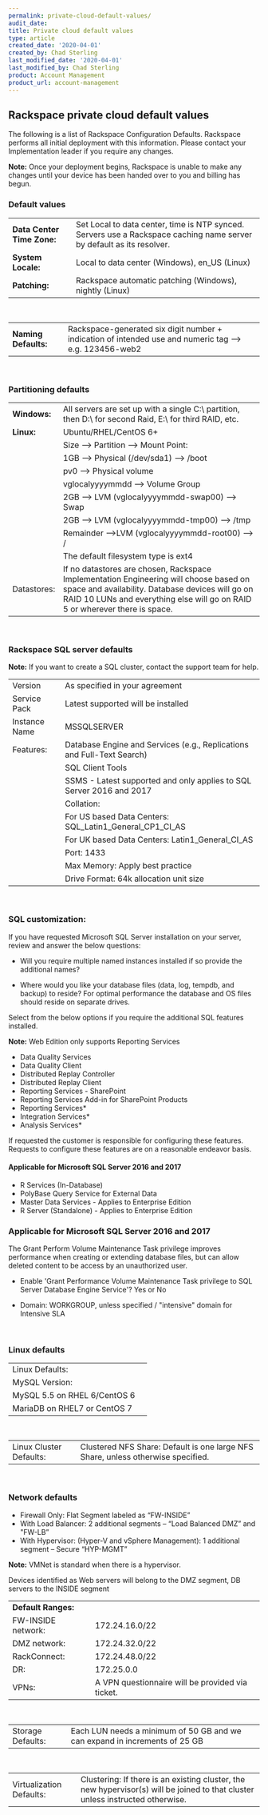 ```yaml
---
permalink: private-cloud-default-values/
audit_date:
title: Private cloud default values
type: article
created_date: '2020-04-01'
created_by: Chad Sterling
last_modified_date: '2020-04-01'
last_modified_by: Chad Sterling
product: Account Management
product_url: account-management
---
```


## Rackspace private cloud default values

The following is a list of Rackspace Configuration Defaults. Rackspace performs all initial deployment with this information. Please contact your Implementation leader if you require any changes.

**Note:** Once your deployment begins, Rackspace is unable to make any changes until your device has been handed over to you and billing has begun.

### Default values

|                                |                                  |
|--------------------------------|----------------------------------|
|**Data Center Time Zone:**      | Set Local to data center, time is NTP synced. Servers use a Rackspace caching name server by default as its resolver.|
|**System Locale:** | Local to data center (Windows), en_US (Linux)|
|**Patching:** | Rackspace automatic patching (Windows), nightly (Linux)|

&nbsp;

|                                |                                  |
|--------------------------------|----------------------------------|
|**Naming Defaults:**| Rackspace-generated six digit number + indication of intended use and numeric tag --> e.g. 123456-web2|

&nbsp;

### Partitioning defaults

|                                |                                  |
|--------------------------------|----------------------------------|
|**Windows:**|  All servers are set up with a single C:\ partition, then D:\ for second Raid, E:\ for third RAID, etc.|
|**Linux:**| Ubuntu/RHEL/CentOS 6+|
|  |Size --> Partition --> Mount Point:|
|  |1GB --> Physical (/dev/sda1) --> /boot|
|  |pv0 --> Physical volume|
|  |vglocalyyyymmdd --> Volume Group|
|  |2GB --> LVM (vglocalyyyymmdd-swap00) --> Swap|
|  |2GB --> LVM (vglocalyyyymmdd-tmp00) --> /tmp|
|  |Remainder -->LVM (vglocalyyyymmdd-root00) --> /|
|  |The default filesystem type is ext4|
| Datastores: | If no datastores are chosen, Rackspace Implementation Engineering will choose based on space and availability. Database devices will go on RAID 10 LUNs and everything else will go on RAID 5 or wherever there is space. |

&nbsp;

### Rackspace SQL server defaults

**Note:** If you want to create a SQL cluster, contact the support team for help.

|                                |                                  |
|--------------------------------|----------------------------------|
|Version| As specified in your agreement|
|Service Pack| Latest supported will be installed|
|Instance Name| MSSQLSERVER|
|Features: |Database Engine and Services (e.g., Replications and Full-Text Search)|
| |SQL Client Tools|
| |SSMS - Latest supported and only applies to SQL Server 2016 and 2017|
| |Collation:|
| |For US based Data Centers: SQL_Latin1_General_CP1_CI_AS|
| |For UK based Data Centers: Latin1_General_CI_AS|
| |Port: 1433|
| |Max Memory: Apply best practice|
| |Drive Format: 64k allocation unit size|

&nbsp;


### SQL customization:

If you have requested Microsoft SQL Server installation on your server, review and answer the below questions:

- Will you require multiple named instances installed if so provide the additional names?

- Where would you like your database files (data, log, tempdb, and backup) to reside?
For optimal performance the database and OS files should reside on separate drives.

Select from the below options if you require the additional SQL features installed.

**Note:** Web Edition only supports Reporting Services

- Data Quality Services
- Data Quality Client
- Distributed Replay Controller
- Distributed Replay Client
- Reporting Services - SharePoint
- Reporting Services Add-in for SharePoint Products
- Reporting Services*
- Integration Services*
- Analysis Services*

If requested the customer is responsible for configuring these features. Requests to configure these features are on a reasonable endeavor basis.

#### Applicable for Microsoft SQL Server 2016 and 2017

- R Services (In-Database)
- PolyBase Query Service for External Data
- Master Data Services - Applies to Enterprise Edition
- R Server (Standalone) - Applies to Enterprise Edition

### Applicable for Microsoft SQL Server 2016 and 2017

The Grant Perform Volume Maintenance Task privilege improves performance when creating or extending database files, but can allow deleted content to be access by an unauthorized user.

- Enable 'Grant Performance Volume Maintenance Task privilege to SQL Server Database Engine Service'? Yes or No


- Domain: WORKGROUP, unless specified / "intensive" domain for Intensive SLA

&nbsp;

### Linux defaults

|                                |                                  |
|--------------------------------|----------------------------------|
| Linux Defaults:  |   |
| MySQL Version:   |   |
| MySQL 5.5 on RHEL 6/CentOS 6 |   |
| MariaDB on RHEL7 or CentOS 7 |   |

&nbsp;

|                                |                                  |
|--------------------------------|----------------------------------|
| Linux Cluster Defaults:| Clustered NFS Share: Default is one large NFS Share, unless otherwise specified.|

&nbsp;

### Network defaults

- Firewall Only:  Flat Segment labeled as “FW-INSIDE”
- With Load Balancer:  2 additional segments – “Load Balanced DMZ” and "FW-LB”
- With Hypervisor: (Hyper-V and vSphere Management): 1 additional segment – Secure “HYP-MGMT”

**Note:** VMNet is standard when there is a hypervisor.

Devices identified as Web servers will belong to the DMZ segment, DB servers to the INSIDE segment

|                                |                                  |
|--------------------------------|----------------------------------|
|**Default Ranges:** |
|FW-INSIDE network: | 172.24.16.0/22 |
|DMZ network: | 172.24.32.0/22 |
|RackConnect: | 172.24.48.0/22 |
|DR: | 172.25.0.0 |
|VPNs:     | A VPN questionnaire will be provided via ticket. |

&nbsp;

|                                |                                  |
|--------------------------------|----------------------------------|
| Storage Defaults: | Each LUN needs a minimum of 50 GB and we can expand in increments of 25 GB |


&nbsp;

|                                |                                  |
|--------------------------------|----------------------------------|
| Virtualization Defaults: | Clustering: If there is an existing cluster, the new hypervisor(s) will be joined to that cluster unless instructed otherwise. |

&nbsp;